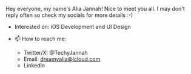 Hey everyone, my name's Alia Jannah! Nice to meet you all. I may don't reply often so check my socials for more details :-)

- Interested on: iOS Development and UI Design

- 📫 How to reach me:
	- Twitter/X: @TechyJannah
	- Email: dreamyalia@icloud.com
   	- LinkedIn

<!---
scftjannah/scftjannah is a ✨ special ✨ repository because its `README.md` (this file) appears on your GitHub profile.
You can click the Preview link to take a look at your changes.
--->
